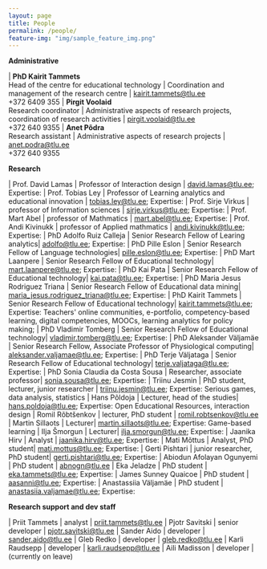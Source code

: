 ```yaml
---
layout: page
title: People
permalink: /people/
feature-img: "img/sample_feature_img.png"
---
```


**Administrative**

| **PhD Kairit Tammets** <br>Head of the centre for educational technology | Coordination and management of the research centre | kairit.tammets@tlu.ee<br> +372 6409 355
| **Pirgit Voolaid** <br>Research coordinator |  Administrative aspects of research projects, coordination of research activities | pirgit.voolaid@tlu.ee<br> +372 640 9355
| **Anet Põdra** <br> Research assistant | Administrative aspects of research projects | anet.podra@tlu.ee<br> +372 640 9355

**Research**

| Prof. David Lamas | Professor of Interaction design | david.lamas@tlu.ee; Expertise:
| Prof. Tobias Ley | Professor of Learning analytics and educational innovation | tobias.ley@tlu.ee; Expertise:
| Prof. Sirje Virkus | professor of Information sciences | sirje.virkus@tlu.ee; Expertise:
| Prof. Mart Abel | professor of Mathmatics | mart.abel@tlu.ee; Expertise:
| Prof. Andi Kivinukk | professor of Applied mathmatics | andi.kivinukk@tlu.ee; Expertise:
| PhD Adolfo Ruiz Calleja | Senior Research Fellow of Learing analytics| adolfo@tlu.ee; Expertise:
| PhD Pille Eslon | Senior Research Fellow of Language technologies| pille.eslon@tlu.ee; Expertise:
| PhD Mart Laanpere | Senior Research Fellow of Educational technology| mart.laanpere@tlu.ee; Expertise:
| PhD Kai Pata | Senior Research Fellow of Educational technology| kai.pata@tlu.ee; Expertise:
| PhD Maria Jesus Rodriguez Triana | Senior Research Fellow of Educational data mining| 	maria_jesus.rodriguez_triana@tlu.ee; Expertise:
| PhD Kairit Tammets | Senior Research Fellow of Educational technology| kairit.tammets@tlu.ee; Expertise: Teachers' online communities, e-portfolio, competency-based learning, digital competencies, MOOCs, learning analytics for policy making;
| PhD Vladimir Tomberg | Senior Research Fellow of Educational technology| vladimir.tomberg@tlu.ee; Expertise:
| PhD Aleksander Väljamäe | Senior Research Fellow, Associate Professor of Physiological computing| aleksander.valjamae@tlu.ee; Expertise:
| PhD Terje Väljataga | Senior Research Fellow of Educational technology| terje.valjataga@tlu.ee; Expertise:
| PhD Sonia Claudia da Costa Sousa | Researcher, associate professor| sonia.sousa@tlu.ee; Expertise:
| Triinu Jesmin | PhD student, lecturer, junior researcher  | triinu.jesmin@tlu.ee; Expertise: Serious games, data analysis, statistics
| Hans Põldoja | Lecturer, head of the studies| hans.poldoja@tlu.ee; Expertise: Open Educational Resources, interaction design
| Romil Rõbtšenkov | lecturer, PhD student  | romil.robtsenkov@tlu.ee
| Martin Sillaots | Lecturer| martin.sillaots@tlu.ee; Expertise: Game-based learning
| Ilja Šmorgun | Lecturer| ilja.smorgun@tlu.ee; Expertise:
| Jaanika Hirv | Analyst | jaanika.hirv@tlu.ee; Expertise:
| Mati Mõttus | Analyst, PhD student| mati.mottus@tlu.ee; Expertise:
| Gerti Pishtari | junior researcher, PhD student| gerti.pishtari@tlu.ee; Expertise:
| Abiodun Afolayan Ogunyemi | PhD student | abnogn@tlu.ee
| Eka Jeladze | PhD student | eka.tammets@tlu.ee; Expertise:
| James Sunney Quaicoe | PhD student | aasanni@tlu.ee; Expertise:
| Anastassiia Väljamäe | PhD student  | anastasiia.valjamae@tlu.ee; Expertise:


**Research support and dev staff**

| Priit Tammets | analyst | priit.tammets@tlu.ee
| Pjotr Savitski | senior developer | pjotr.savitski@tlu.ee
| Sander Aido | developer | sander.aido@tlu.ee
| Gleb Redko | developer | gleb.redko@tlu.ee
| Karli Raudsepp | developer | karli.raudsepp@tlu.ee
| Aili Madisson | developer | (currently on leave)
